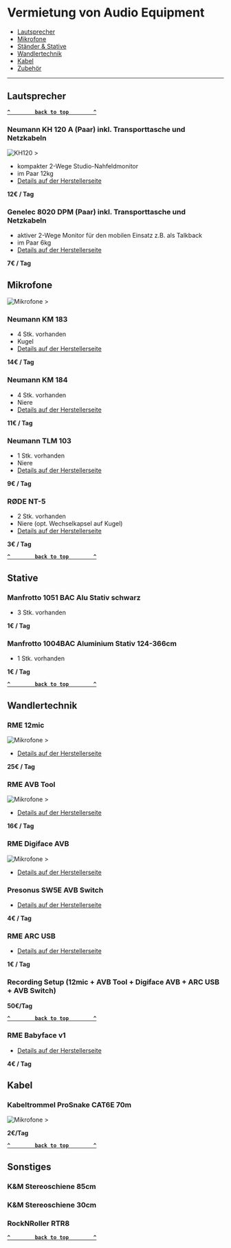# Vermietung von Audio Equipment 

- [Lautsprecher](#lautsprecher)
- [Mikrofone](#mikrofone)
- [Ständer & Stative](#stative)
- [Wandlertechnik](#wandlertechnik)
- [Kabel](#kabel)
- [Zubehör](#sonstiges)

--------------------

<!-- BEGIN GEAR LIST -->

## Lautsprecher

**[`^        back to top        ^`](#)**


### Neumann KH 120 A (Paar) inkl. Transporttasche und Netzkabeln

 ![KH120 >](assets/images/croenmeister/KH120.jpg) 

- kompakter 2-Wege Studio-Nahfeldmonitor
- im Paar 12kg
- [Details auf der Herstellerseite](https://de-de.neumann.com/kh-120-a-g)

**12€ / Tag**

### Genelec 8020 DPM (Paar) inkl. Transporttasche und Netzkabeln


- aktiver 2-Wege Monitor für den mobilen Einsatz z.B. als Talkback
- im Paar 6kg
- [Details auf der Herstellerseite](https://www.genelec.com/8020d)

**7€ / Tag**

## Mikrofone

![Mikrofone >](assets/images/croenmeister/mics.jpg)


### Neumann KM 183 
- 4 Stk. vorhanden
- Kugel
- [Details auf der Herstellerseite](https://de-de.neumann.com/km-183-series-180)

**14€ / Tag**

### Neumann KM 184
- 4 Stk. vorhanden
- Niere
- [Details auf der Herstellerseite](https://de-de.neumann.com/km-184)


**11€ / Tag**

### Neumann TLM 103
- 1 Stk. vorhanden
- Niere
- [Details auf der Herstellerseite](https://de-de.neumann.com/tlm-103)


**9€ / Tag**

### RØDE NT-5
- 2 Stk. vorhanden
- Niere (opt. Wechselkapsel auf Kugel)
- [Details auf der Herstellerseite](https://de.rode.com/microphones/nt5)

**3€ / Tag**

**[`^        back to top        ^`](#)**

## Stative

### Manfrotto 1051 BAC Alu Stativ schwarz
- 3 Stk. vorhanden

**1€ / Tag**

### Manfrotto 1004BAC Aluminium Stativ 124-366cm
- 1 Stk. vorhanden

**1€ / Tag**

**[`^        back to top        ^`](#)**

## Wandlertechnik

### RME 12mic

![Mikrofone >](assets/images/croenmeister/12mic.jpg)

- [Details auf der Herstellerseite](https://www.rme-audio.de/de_12mic.html)

**25€ / Tag**

### RME AVB Tool

![Mikrofone >](assets/images/croenmeister/kdo.jpg)

- [Details auf der Herstellerseite](https://www.rme-audio.de/de_avb-tool.html)

**16€ / Tag**

### RME Digiface AVB

![Mikrofone >](assets/images/croenmeister/digiface.jpg)

- [Details auf der Herstellerseite](https://www.rme-audio.de/de_digiface-avb.html)

### Presonus SW5E AVB Switch

- [Details auf der Herstellerseite](https://www.presonus.com/produkte/de/SW5E)

**4€ / Tag**

### RME ARC USB

- [Details auf der Herstellerseite](https://www.rme-audio.de/de_arc-usb.html)

**1€ / Tag**

### Recording Setup (12mic + AVB Tool + Digiface AVB + ARC USB + AVB Switch)

**50€/Tag**

**[`^        back to top        ^`](#)**

### RME Babyface v1

- [Details auf der Herstellerseite](https://archiv.rme-audio.de/products/babyface.php)

**4€ / Tag**

## Kabel



### Kabeltrommel ProSnake CAT6E 70m 

![Mikrofone >](assets/images/croenmeister/cat6.jpg)

**2€/Tag**

**[`^        back to top        ^`](#)**

## Sonstiges

### K&M Stereoschiene 85cm

### K&M Stereoschiene 30cm

### RockNRoller RTR8

**[`^        back to top        ^`](#)**